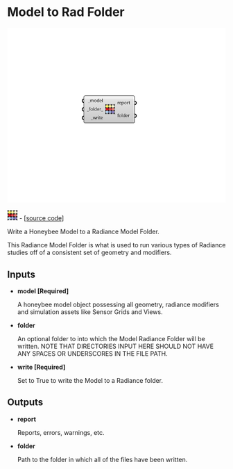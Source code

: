 # Model to Rad Folder

![](../../.gitbook/assets/Model_to_Rad_Folder.png)

![](../../.gitbook/assets/Model_to_Rad_Folder%20%281%29.png) - [\[source code\]](https://github.com/ladybug-tools/honeybee-grasshopper-radiance/blob/master/honeybee_grasshopper_radiance/src//HB%20Model%20to%20Rad%20Folder.py)

Write a Honeybee Model to a Radiance Model Folder.

This Radiance Model Folder is what is used to run various types of Radiance studies off of a consistent set of geometry and modifiers.

## Inputs

* **model \[Required\]**

  A honeybee model object possessing all geometry, radiance modifiers and simulation assets like Sensor Grids and Views. 

* **folder**

  An optional folder to into which the Model Radiance Folder will be written. NOTE THAT DIRECTORIES INPUT HERE SHOULD NOT HAVE ANY SPACES OR UNDERSCORES IN THE FILE PATH. 

* **write \[Required\]**

  Set to True to write the Model to a Radiance folder. 

## Outputs

* **report**

  Reports, errors, warnings, etc. 

* **folder**

  Path to the folder in which all of the files have been written. 

